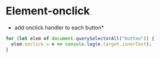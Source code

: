 # Element-onclick

- add onclick handler to each button\*

```js
for (let elem of document.querySelectorAll("button")) {
  elem.onclick = e => console.log(e.target.innerText);
}
```
